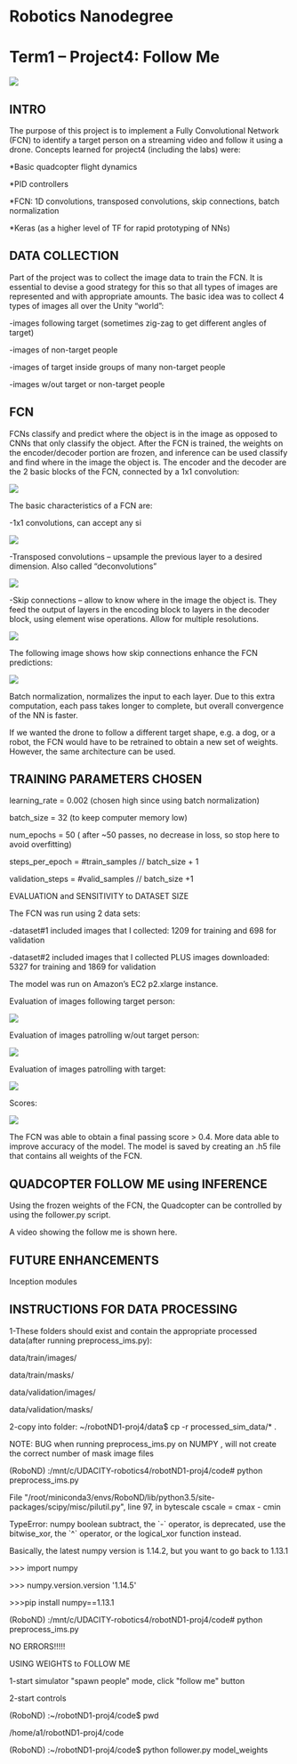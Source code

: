 # Robotics Nanodegree #

# Term1 – Project4: Follow Me #

![](./media/caudaz_followme_modelweights_720p_18to48sec_569x320p_10fps.gif)

## INTRO ##

The purpose of this project is to implement a Fully Convolutional
Network (FCN) to identify a target person on a streaming video and
follow it using a drone. Concepts learned for project4 (including the
labs) were:

*Basic quadcopter flight dynamics

*PID controllers

*FCN: 1D convolutions, transposed convolutions, skip connections, batch
normalization

*Keras (as a higher level of TF for rapid prototyping of NNs)

## DATA COLLECTION ##

Part of the project was to collect the image data to train the FCN. It
is essential to devise a good strategy for this so that all types of
images are represented and with appropriate amounts. The basic idea was
to collect 4 types of images all over the Unity “world”:

-images following target (sometimes zig-zag to get different angles of
target)

-images of non-target people

-images of target inside groups of many non-target people

-images w/out target or non-target people

## FCN ##

FCNs classify and predict where the object is in the image as opposed to
CNNs that only classify the object. After the FCN is trained, the
weights on the encoder/decoder portion are frozen, and inference can be
used classify and find where in the image the object is. The encoder and
the decoder are the 2 basic blocks of the FCN, connected by a 1x1
convolution:

![](./media/FCN_encoder_decoder.jpg)

The basic characteristics of a FCN are:

-1x1 convolutions, can accept any si

![](./media/1x1_convolution.jpg)

-Transposed convolutions – upsample the previous layer to a desired
dimension. Also called “deconvolutions”

![](./media/transposed_convolutions.jpg)

-Skip connections – allow to know where in the image the object is. They
feed the output of layers in the encoding block to layers in the decoder
block, using element wise operations. Allow for multiple resolutions.

![](./media/skip_connections.jpg)

The following image shows how skip connections enhance the FCN
predictions:

![](./media/FCN_comparison_vs_nonFCN.jpg)

Batch normalization, normalizes the input to each layer. Due to this
extra computation, each pass takes longer to complete, but overall
convergence of the NN is faster.

If we wanted the drone to follow a different target shape, e.g. a dog,
or a robot, the FCN would have to be retrained to obtain a new set of
weights. However, the same architecture can be used.

## TRAINING PARAMETERS CHOSEN ##

learning\_rate = 0.002 (chosen high since using batch normalization)

batch\_size = 32 (to keep computer memory low)

num\_epochs = 50 ( after \~50 passes, no decrease in loss, so stop here
to avoid overfitting)

steps\_per\_epoch = \#train\_samples // batch\_size + 1

validation\_steps = \#valid\_samples // batch\_size +1

EVALUATION and SENSITIVITY to DATASET SIZE

The FCN was run using 2 data sets:

-dataset\#1 included images that I collected: 1209 for training and 698
for validation

-dataset\#2 included images that I collected PLUS images downloaded:
5327 for training and 1869 for validation

The model was run on Amazon’s EC2 p2.xlarge instance.

Evaluation of images following target person:

![](./media/eval1.jpg)

Evaluation of images patrolling w/out target person:

![](./media/eval2.jpg)

Evaluation of images patrolling with target:

![](./media/eval3.jpg)

Scores:

![](./media/scores.jpg)

The FCN was able to obtain a final passing score &gt; 0.4. More data
able to improve accuracy of the model. The model is saved by creating an
.h5 file that contains all weights of the FCN.

## QUADCOPTER FOLLOW ME using INFERENCE ##

Using the frozen weights of the FCN, the Quadcopter can be controlled by
using the follower.py script.

A video showing the follow me is shown here.

## FUTURE ENHANCEMENTS ##

Inception modules

## INSTRUCTIONS FOR DATA PROCESSING ##

1-These folders should exist and contain the appropriate processed
data(after running preprocess\_ims.py):

data/train/images/

data/train/masks/

data/validation/images/

data/validation/masks/

2-copy into folder: \~/robotND1-proj4/data\$ cp -r
processed\_sim\_data/\* .

NOTE: BUG when running preprocess\_ims.py on NUMPY , will not create the
correct number of mask image files

(RoboND) :/mnt/c/UDACITY-robotics4/robotND1-proj4/code\# python
preprocess\_ims.py

File
"/root/miniconda3/envs/RoboND/lib/python3.5/site-packages/scipy/misc/pilutil.py",
line 97, in bytescale cscale = cmax - cmin

TypeError: numpy boolean subtract, the \`-\` operator, is deprecated,
use the bitwise\_xor, the \`\^\` operator, or the logical\_xor function
instead.

Basically, the latest numpy version is 1.14.2, but you want to go back
to 1.13.1

&gt;&gt;&gt; import numpy

&gt;&gt;&gt; numpy.version.version '1.14.5'

&gt;&gt;&gt;pip install numpy==1.13.1

(RoboND) :/mnt/c/UDACITY-robotics4/robotND1-proj4/code\# python
preprocess\_ims.py

NO ERRORS!!!!!

USING WEIGHTS to FOLLOW ME

1-start simulator "spawn people" mode, click "follow me" button

2-start controls

(RoboND) :\~/robotND1-proj4/code\$ pwd

/home/a1/robotND1-proj4/code

(RoboND) :\~/robotND1-proj4/code\$ python follower.py model\_weights
